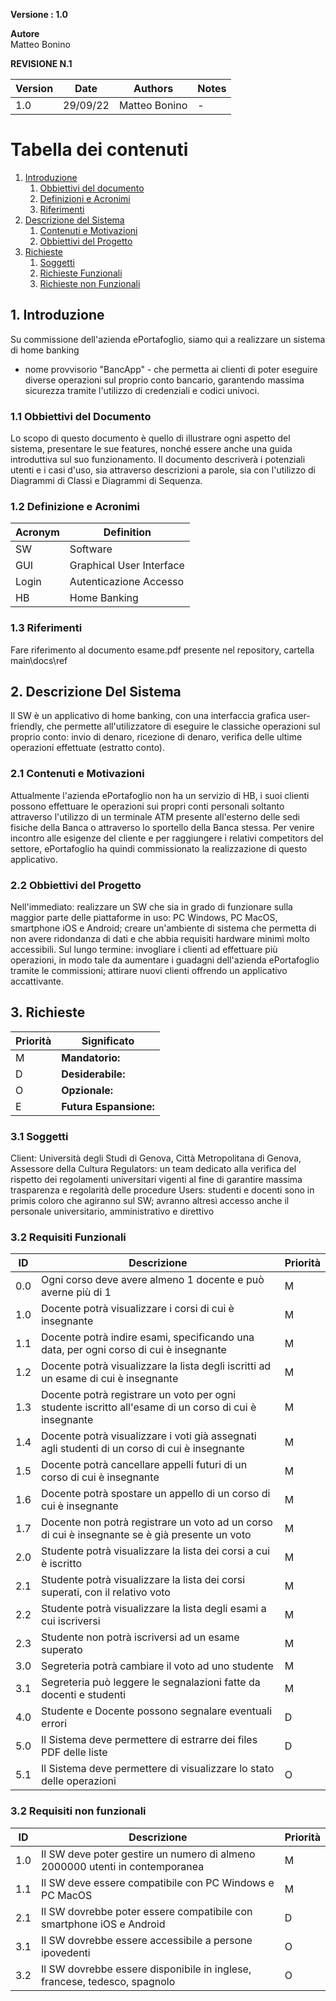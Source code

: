 **Versione : 1.0**

**Autore**  
Matteo Bonino

**REVISIONE N.1**


| Version    | Date        | Authors      | Notes        |
| ----------- | ----------- | ----------- | ----------- |
| 1.0 | 29/09/22 | Matteo Bonino | - |

# Tabella dei contenuti

1. [Introduzione](#p1)
	1. [Obbiettivi del documento](#sp1.1)
	2. [Definizioni e Acronimi](#sp1.2) 
	3. [Riferimenti](#sp1.3)
2. [Descrizione del Sistema](#p2)
	1. [Contenuti e Motivazioni](#sp2.1)
	2. [Obbiettivi del Progetto](#sp2.2)
3. [Richieste](#p3)
 	1. [Soggetti](#sp3.1)
 	2. [Richieste Funzionali](#sp3.2)
 	3. [Richieste non Funzionali](#sp3.3)
  
  

<a name="p1"></a>

## 1. Introduzione

<a name="sp1.1"></a>
Su commissione dell'azienda ePortafoglio, siamo qui a realizzare un sistema di home banking
- nome provvisorio "BancApp" - che permetta ai clienti di poter eseguire diverse operazioni 
sul proprio conto bancario, garantendo massima sicurezza tramite l'utilizzo di credenziali 
e codici univoci.

### 1.1 Obbiettivi del Documento
Lo scopo  di questo documento è quello di illustrare ogni aspetto del sistema, presentare 
le sue features, nonché essere anche una guida introduttiva sul suo funzionamento. 
Il documento descriverà i potenziali utenti e i casi d'uso, sia attraverso descrizioni
a parole, sia con l'utilizzo di Diagrammi di Classi e Diagrammi di Sequenza.

<a name="sp1.2"></a>

### 1.2 Definizione e Acronimi

| Acronym				| Definition | 
| ------------------------------------- | ----------- | 
| SW                                    | Software |
| GUI					| Graphical User Interface |
| Login					| Autenticazione Accesso |
| HB      | Home Banking |

<a name="sp1.3"></a>

### 1.3 Riferimenti 

Fare riferimento al documento esame.pdf presente nel repository, cartella main\docs\ref

<a name="p2"></a>

## 2. Descrizione Del Sistema 
<a name="sp2.15"></a>
Il SW è un applicativo di home banking, con una interfaccia grafica user-friendly, che permette
all'utilizzatore di eseguire le classiche operazioni sul proprio conto: invio di denaro, 
ricezione di denaro, verifica delle ultime operazioni effettuate (estratto conto).

### 2.1 Contenuti e Motivazioni
Attualmente l'azienda ePortafoglio non ha un servizio di HB, i suoi clienti possono effettuare
le operazioni sui propri conti personali soltanto attraverso l'utilizzo di un terminale ATM 
presente all'esterno delle sedi fisiche della Banca o attraverso lo sportello della Banca stessa.
Per venire incontro alle esigenze del cliente e per raggiungere i relativi competitors del settore,
ePortafoglio ha quindi commissionato la realizzazione di questo applicativo.

<a name="sp2.2"></a>

### 2.2 Obbiettivi del Progetto 
Nell'immediato: realizzare un SW che sia in grado di funzionare sulla maggior parte delle piattaforme in 
uso: PC Windows, PC MacOS, smartphone iOS e Android; creare un'ambiente di sistema che permetta di non 
avere ridondanza di dati e che abbia requisiti hardware minimi molto accessibili.
Sul lungo termine: invogliare i clienti ad effettuare più operazioni, in modo tale da aumentare i 
guadagni dell'azienda ePortafoglio tramite le commissioni; attirare nuovi clienti offrendo un
applicativo accattivante.

<a name="p3"></a>

## 3. Richieste

| Priorità | Significato | 
| --------------- | ----------- | 
| M | **Mandatorio:**   |
| D | **Desiderabile:** |
| O | **Opzionale:**    |
| E | **Futura Espansione:** |

<a name="sp3.1"></a>
### 3.1 Soggetti
Client: Università degli Studi di Genova, Città Metropolitana di Genova, Assessore 
della Cultura
Regulators: un team dedicato alla verifica del rispetto dei regolamenti universitari 
vigenti al fine di garantire massima trasparenza e regolarità delle procedure
Users: studenti e docenti sono in primis coloro che agiranno sul SW; avranno altresì 
accesso anche il personale universitario, amministrativo e direttivo

<a name="sp3.2"></a>
### 3.2 Requisiti Funzionali

| ID | Descrizione | Priorità |
| --------------- | ----------- | ---------- | 
| 0.0 |  Ogni corso deve avere almeno 1 docente e può averne più di 1 |M|
| 1.0 |  Docente potrà visualizzare i corsi di cui è insegnante  |M|
| 1.1 |  Docente potrà indire esami, specificando una data, per ogni corso di cui è insegnante |M|
| 1.2 |  Docente potrà visualizzare la lista degli iscritti ad un esame di cui è insegnante |M|
| 1.3 |  Docente potrà registrare un voto per ogni studente iscritto all'esame di un corso di cui è insegnante |M|
| 1.4 |  Docente potrà visualizzare i voti già assegnati agli studenti di un corso di cui è insegnante |M|
| 1.5 |  Docente potrà cancellare appelli futuri di un corso di cui è insegnante |M|
| 1.6 |  Docente potrà spostare un appello di un corso di cui è insegnante |M|
| 1.7 |  Docente non potrà registrare un voto ad un corso di cui è insegnante se è già presente un voto |M|
| 2.0 |  Studente potrà visualizzare la lista dei corsi a cui è iscritto |M|
| 2.1 |	 Studente potrà visualizzare la lista dei corsi superati, con il relativo voto |M|
| 2.2 |  Studente potrà visualizzare la lista degli esami a cui iscriversi |M|
| 2.3 |  Studente non potrà iscriversi ad un esame superato |M|
| 3.0 |  Segreteria potrà cambiare il voto ad uno studente |M|
| 3.1 |  Segreteria può leggere le segnalazioni fatte da docenti e studenti |M|
| 4.0 |  Studente e Docente possono segnalare eventuali errori |D|
| 5.0 |  Il Sistema deve permettere di estrarre dei files PDF delle liste |D|
| 5.1 |  Il Sistema deve permettere di visualizzare lo stato delle operazioni |O|

<a name="sp3.3"></a>
### 3.2 Requisiti non funzionali 
 
| ID | Descrizione | Priorità |
| --------------- | ----------- | ---------- | 
| 1.0 | Il SW deve poter gestire un numero di almeno 2000000 utenti in contemporanea |M|
| 1.1 | Il SW deve essere compatibile con PC Windows e PC MacOS |M|
| 2.1 | Il SW dovrebbe poter essere compatibile con smartphone iOS e Android |D|
| 3.1 | Il SW dovrebbe essere accessibile a persone ipovedenti |O|
| 3.2 | Il SW dovrebbe essere disponibile in inglese, francese, tedesco, spagnolo |O|
